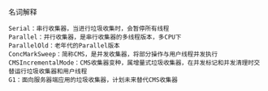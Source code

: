   名词解释

    Serial：串行收集器，当进行垃圾收集时，会暂停所有线程
    Parallel：并行收集器，是串行收集器的多线程版本，多CPU下
    ParallelOld：老年代的Parallel版本
    ConcMarkSweep：简称CMS，是并发收集器，将部分操作与用户线程并发执行
    CMSIncrementalMode：CMS收集器变种，属增量式垃圾收集器，在并发标记和并发清理时交替运行垃圾收集器和用户线程
    G1：面向服务器端应用的垃圾收集器，计划未来替代CMS收集器
